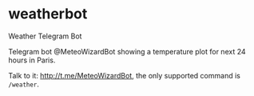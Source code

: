 # weatherbot
Weather Telegram Bot

Telegram bot @MeteoWizardBot showing a temperature plot for next 24 hours in Paris.

Talk to it: http://t.me/MeteoWizardBot, the only supported command is `/weather`.
